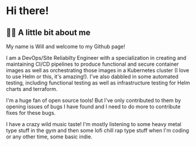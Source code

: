 # Hi there!

## 👨‍💻 A little bit about me

My name is Will and welcome to my Github page!

I am a DevOps/Site Reliabilty Engineer with a specialization in creating and maintaining CI/CD pipelines to produce functional and secure container images as well as orchestrating those images in a Kubernetes cluster (I love to use Helm or this, it's amazing!). 
I've also dabbled in some automated testing, including functional testing as well as infrastructure testing for Helm charts and terraform.

I'm a huge fan of open source tools! But I've only contributed to them by opening issues of bugs I have found and I need to do more to contribute fixes for these bugs.

I have a crazy wild music taste! I'm mostly listening to some heavy metal type stuff in the gym and then some lofi chill rap type stuff when I'm coding or any other time, some basic indie.
